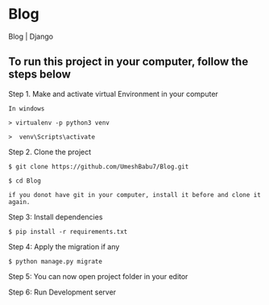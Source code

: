 # Blog
Blog | Django

To run this project in your computer, follow the steps below
-------------------------------------------------------------

Step 1. Make and activate virtual Environment in your computer

    In windows
    
    > virtualenv -p python3 venv
    
    >  venv\Scripts\activate
    
Step 2. Clone the project

    $ git clone https://github.com/UmeshBabu7/Blog.git
    
    $ cd Blog
    
    if you donot have git in your computer, install it before and clone it again.

Step 3: Install dependencies 

    $ pip install -r requirements.txt
    
Step 4: Apply the migration if any

    $ python manage.py migrate
    
Step 5: You can now open project folder in your editor

Step 6: Run Development server
